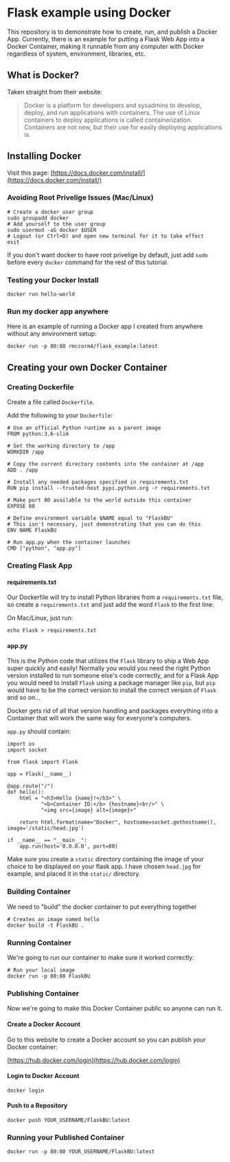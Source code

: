 # Flask example using Docker
This repository is to demonstrate how to create, run, and publish a Docker App. Currently, there
is an example for putting a Flask Web App into a Docker Container, making it runnable from any
computer with Docker regardless of system, environment, libraries, etc.

## What is Docker?
Taken straight from their website:

> Docker is a platform for developers and sysadmins to develop, deploy, and run applications with containers. The use of Linux containers to deploy applications is called containerization. Containers are not new, but their use for easily deploying applications is.

## Installing Docker
Visit this page: [https://docs.docker.com/install/](https://docs.docker.com/install/)

### Avoiding Root Privelige Issues (Mac/Linux)
```
# Create a docker user group
sudo groupadd docker
# Add yourself to the user group
sudo usermod -aG docker $USER
# Logout (or Ctrl+D) and open new terminal for it to take effect
exit
```

If you don't want docker to have root privelige by default, just add `sudo` before
every `docker` command for the rest of this tutorial.

### Testing your Docker Install
```
docker run hello-world
```

### Run my docker app anywhere
Here is an example of running a Docker app I created from anywhere without any environment setup:
```
docker run -p 80:80 rmccorm4/flask_example:latest
```

## Creating your own Docker Container

### Creating Dockerfile
Create a file called `Dockerfile`.

Add the following to your `Dockerfile`:

```
# Use an official Python runtime as a parent image
FROM python:3.6-slim

# Set the working directory to /app
WORKDIR /app

# Copy the current directory contents into the container at /app
ADD . /app

# Install any needed packages specified in requirements.txt
RUN pip install --trusted-host pypi.python.org -r requirements.txt

# Make port 80 available to the world outside this container
EXPOSE 80

# Define environment variable $NAME equal to "FlaskBU"
# This isn't necessary, just demonstrating that you can do this
ENV NAME FlaskBU

# Run app.py when the container launches
CMD ["python", "app.py"]
```

### Creating Flask App

#### requirements.txt
Our Dockerfile will try to install Python libraries from a `requirements.txt` file, so
create a `requirements.txt` and just add the word `Flask` to the first line:

On Mac/Linux, just run:

```
echo Flask > requirements.txt
```

#### app.py
This is the Python code that utilizes the `Flask` library to ship a Web App super quickly and easily!
Normally you would you need the right Python version installed to run someone else's code correctly, 
and for a Flask App you would need to install `Flask` using a package manager like `pip`, but `pip` would
have to be the correct version to install the correct version of `Flask` and so on...

Docker gets rid of all that version handling and packages everything into a Container that will work the same
way for everyone's computers.

`app.py` should contain:

```
import os
import socket

from flask import Flask

app = Flask(__name__)

@app.route("/")
def hello():
    html = "<h3>Hello {name}!</h3>" \
           "<b>Container ID:</b> {hostname}<br/>" \
           "<img src={image} alt={image}>"

    return html.format(name="Docker", hostname=socket.gethostname(), image='/static/head.jpg')

if __name__ == "__main__":
    app.run(host='0.0.0.0', port=80)
```

Make sure you create a `static` directory containing the image of your choice to be displayed
on your flask app. I have chosen `head.jpg` for example, and placed it in the `static/` directory.

### Building Container
We need to "build" the docker container to put everything together
```
# Creates an image named hello
docker build -t FlaskBU .
```

### Running Container
We're going to run our container to make sure it worked correctly:
```
# Run your local image
docker run -p 80:80 FlaskBU
```

### Publishing Container
Now we're going to make this Docker Container public so anyone can run it.

#### Create a Docker Account
Go to this website to create a Docker account so you can publish your Docker container:

[https://hub.docker.com/login](https://hub.docker.com/login)

#### Login to Docker Account
```
docker login
```

#### Push to a Repository
```
docker push YOUR_USERNAME/FlaskBU:latest
```

### Running your Published Container
```
docker run -p 80:80 YOUR_USERNAME/FlaskBU:latest
```
